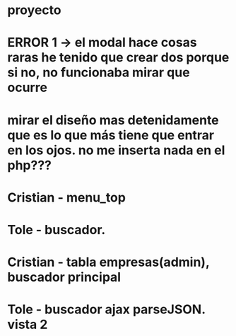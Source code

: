 # proyecto
# ERROR 1 -> el modal hace cosas raras he tenido que crear dos porque si no, no funcionaba mirar que ocurre
# mirar el diseño mas detenidamente que es lo que más tiene que entrar en los ojos. no me inserta nada en el php???


# Cristian - menu_top
# Tole - buscador.

# Cristian - tabla empresas(admin), buscador principal
# Tole - buscador ajax parseJSON. vista 2
